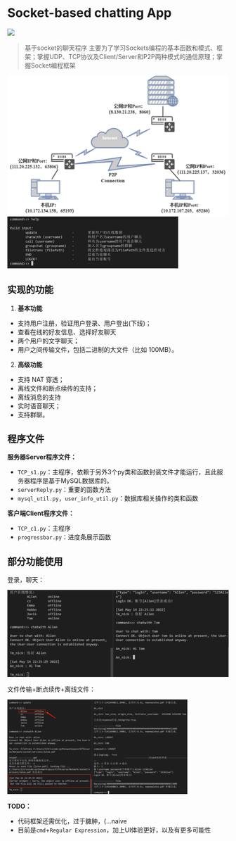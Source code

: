 # Socket-based chatting App

[![](https://img.shields.io/badge/build-passing-green.svg)](https://github.com/Jinstorm/ChatApp)

> 基于socket的聊天程序
主要为了学习Sockets编程的基本函数和模式、框架；掌握UDP、TCP协议及Client/Server和P2P两种模式的通信原理；掌握Socket编程框架

<img src="./pic/arch.svg" alt="arch" style="zoom: 80%;" />

<img src="./pic/func4.png" alt="func4" style="zoom: 38%;" />

## 实现的功能
1. **基本功能**
- 支持用户注册，验证用户登录、用户登出(下线)；
- 查看在线的好友信息、选择好友聊天
- 两个用户的文字聊天；
- 用户之间传输文件，包括二进制的大文件（比如 100MB）。
2. **高级功能**
- 支持 NAT 穿透；
- 离线文件和断点续传的支持； 
- 离线消息的支持
- 实时语音聊天；
- 支持群聊。





## 程序文件

**服务器Server程序文件：** 

- `TCP_s1.py`：主程序，依赖于另外3个py类和函数封装文件才能运行，且此服务器程序是基于MySQL数据库的。
- `serverReply.py`：重要的函数方法
- `mysql_util.py`，`user_info_util.py`：数据库相关操作的类和函数

**客户端Client程序文件：**

- `TCP_c1.py`：主程序
- `progressbar.py`：进度条展示函数



## 部分功能使用

登录，聊天：

<img src="./pic/function2.png" alt="function2" style="zoom: 50%;" />

文件传输+断点续传+离线文件：

<img src="./pic/function3.png" alt="function3" style="zoom: 40%;" />

**TODO：**

- 代码框架还需优化，过于臃肿，(...naive
- 目前是`cmd`+`Regular Expression`，加上UI体验更好，以及有更多可能性
